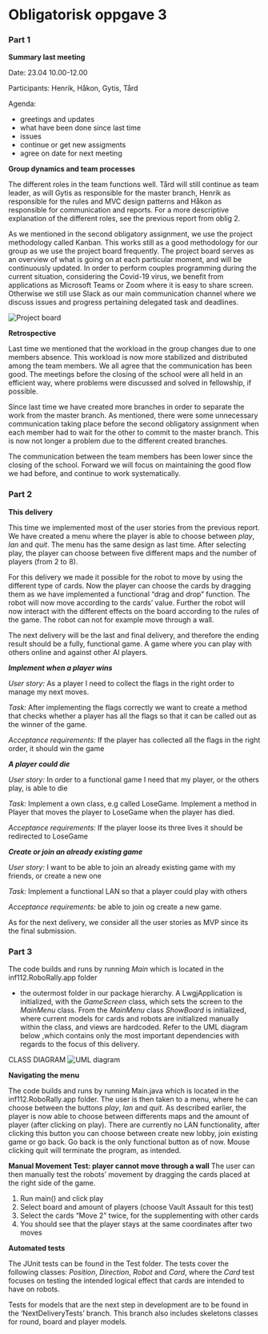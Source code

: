 # Obligatorisk oppgave 3

### Part 1

**Summary last meeting**

Date: 23.04 10.00-12.00

Participants: Henrik, Håkon, Gytis, Tård

Agenda:
* greetings and updates
* what have been done since last time
* issues
* continue or get new assigments
* agree on date for next meeting

**Group dynamics and team processes**

The different roles in the team functions well. Tård will still continue as team leader, as will Gytis as responsible for the master branch, 
Henrik as responsible for the rules and MVC design patterns and Håkon as responsible for communication and reports. 
For a more descriptive explanation of the different roles, see the previous report from oblig 2.

As we mentioned in the second obligatory assignment, we use the project methodology 
called Kanban. This works still as a good methodology for our group as we use the project 
board frequently. The project board serves as an overview of what is going on at each 
particular moment, and will be continuously updated. In order to perform couples programming 
during the current situation, considering the Covid-19 virus, we benefit from applications as 
Microsoft Teams or Zoom where it is easy to share screen. Otherwise we still use Slack as our 
main communication channel where we discuss issues and progress pertaining delegated task and 
deadlines. 

![Project board](https://github.com/inf112-v20/DVD-Project-Blue/blob/master/deliverables/UML/ProjectBoard_no3.png?raw=true)

**Retrospective**

Last time we mentioned that the workload in the group changes due to one members absence. 
This workload is now more stabilized and distributed among the team members. We all agree 
that the communication has been good. The meetings before the closing of the school were 
all held in an efficient way, where problems were discussed and solved in fellowship, if
possible.

Since last time we have created more branches in order to separate the work from the master 
branch. As mentioned, there were some unnecessary communication taking place before the 
second obligatory assignment when each member had to wait for the other to commit to the 
master branch. This is now not longer a problem due to the different created branches. 

The communication between the team members has been lower since the closing of the school. 
Forward we will focus on maintaining the good flow we had before, and continue to work 
systematically. 


### Part 2

**This delivery**

This time we implemented most of the user stories from the previous report. 
We have created a menu where the player is able to choose between _play_, _lan_ 
and _quit_. The menu has the same design as last time. After selecting play,
the player can choose between five different maps and the number of players (from 2 to 8). 

For this delivery we made it possible for the robot to move by using the different
type of cards. Now the player can choose the cards by dragging them as we have 
implemented a functional “drag and drop” function. The robot will now move according 
to the cards’ value. Further the robot will now interact with the different effects on 
the board according to the rules of the game. The robot can not for example move through
 a wall. 

The next delivery will be the last and final delivery, and therefore the ending result
should be a fully, functional game. A game where you can play with others online and 
against other AI players.

**_Implement when a player wins_**

_User story:_ As a player I need to collect the flags in the right order to manage my next moves. 

_Task:_ After implementing the flags correctly we want to create a method that checks whether a player has all the flags so that it can be called out as the winner of the game. 

_Acceptance requirements:_ If the player has collected all the flags in the right order, it should win the game


**_A player could die_**
 
_User story:_ In order to a functional game I need that my player, or the others play, is able to die

_Task:_ Implement a own class, e.g called LoseGame. Implement a method in Player that moves the player to LoseGame when the player has died.

_Acceptance requirements:_ If the player loose its three lives it should be redirected to LoseGame


**_Create or join an already existing game_**

_User story:_ I want to be able to join an already existing game with my friends, or create a new one

_Task:_ Implement a functional LAN so that a player could play with others

_Acceptance requirements:_ be able to join og create a new game.


As for the next delivery, we consider all the user stories as MVP since its the final submission.


### Part 3
The code builds and runs by running _Main_ which is located in the inf112.RoboRally.app folder 
- the outermost folder in our package hierarchy. A LwgjApplication is initialized, with the 
_GameScreen_ class, which sets the screen to the _MainMenu_ class. From the _MainMenu_ class 
_ShowBoard_ is initialized, where current models for cards and robots are initialized manually
 within the class, and views are hardcoded. Refer to the UML diagram below ,which contains only 
 the most important dependencies with regards to the focus of this delivery.
 
CLASS DIAGRAM 
![UML diagram](https://github.com/inf112-v20/DVD-Project-Blue/blob/master/deliverables/UML/ObligatoriskOppgave3UML.png?raw=true)

**Navigating the menu**

The code builds and runs by running Main.java which is located in the inf112.RoboRally.app
 folder. The user is then taken to a menu, where he can choose between the buttons _play_, 
 _lan_ and _quit_. As described earlier, the player is now able to choose between differents 
 maps and the amount of player (after clicking on play). There are currently no LAN 
 functionality, after clicking this button you can choose between create new lobby, 
 join existing game or go back. Go back is the only functional button as of now. Mouse 
 clicking quit will terminate the program, as intended. 
 
**Manual Movement Test: player cannot move through a wall**
 The user can then manually test the robots’ movement by dragging the cards placed at the right side of the game.
 
 1. Run main() and click play
 2. Select board and amount of players (choose Vault Assault for this test)
 3. Select the cards “Move 2” twice, for the supplementing with other cards
 4. You should see that the player stays at the same coordinates after two moves
 
 
**Automated tests**

The JUnit tests can be found in the Test folder. The tests cover the following 
classes: _Position_, _Direction_, _Robot_ and _Card_, where the _Card_
test focuses on testing the intended logical effect that cards are intended
to have on robots. 

Tests for models that are the next step in development are to be found
in the ‘NextDeliveryTests’ branch. This branch also includes skeletons 
classes for round, board and player models.

